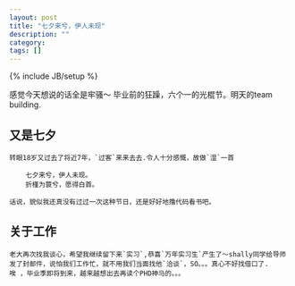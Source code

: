 ```yaml
---
layout: post
title: "七夕来兮，伊人未现"
description: ""
category: 
tags: []
---
```

{% include JB/setup %}

感觉今天想说的话全是牢骚～ 毕业前的狂躁，六个一的光棍节。明天的team building.
## 又是七夕
	转眼18岁又过去了将近7年，`过客`来来去去.令人十分感慨，故做`湿`一首

		七夕来兮，伊人未现。
		折槿为蓑兮，愿得白首。
		
	话说，貌似我还真没有过过一次这种节日，还是好好地撸代码看书吧。
## 关于工作
	老大再次找我谈心，希望我继续留下来`实习`,恭喜`万年实习生`产生了～shally同学给导师发了封邮件，说怕我们工作忙，就不用我们当面找他`洽谈`，SO。。。真心不好找借口了.
	唉 ，毕业季即将到来，越来越想出去再读个PHD神马的。。。